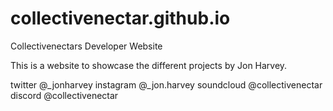 # collectivenectar.github.io
Collectivenectars Developer Website

This is a website to showcase the different projects by Jon Harvey.

twitter @_jonharvey
instagram @_jon.harvey
soundcloud @collectivenectar
discord @collectivenectar
